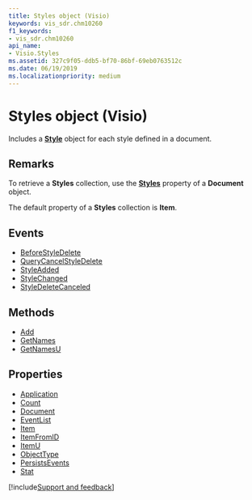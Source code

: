 ```yaml
---
title: Styles object (Visio)
keywords: vis_sdr.chm10260
f1_keywords:
- vis_sdr.chm10260
api_name:
- Visio.Styles
ms.assetid: 327c9f05-ddb5-bf70-86bf-69eb0763512c
ms.date: 06/19/2019
ms.localizationpriority: medium
---
```



# Styles object (Visio)

Includes a **[Style](Visio.Style.md)** object for each style defined in a document.


## Remarks

To retrieve a **Styles** collection, use the **[Styles](visio.document.styles.md)** property of a **Document** object.

The default property of a **Styles** collection is **Item**.

## Events

- [BeforeStyleDelete](Visio.Styles.BeforeStyleDelete.md)
- [QueryCancelStyleDelete](Visio.Styles.QueryCancelStyleDelete.md)
- [StyleAdded](Visio.Styles.StyleAdded.md)
- [StyleChanged](Visio.Styles.StyleChanged.md)
- [StyleDeleteCanceled](Visio.Styles.StyleDeleteCanceled.md)

## Methods

- [Add](Visio.Styles.Add.md)
- [GetNames](Visio.Styles.GetNames.md)
- [GetNamesU](Visio.Styles.GetNamesU.md)

## Properties

- [Application](Visio.Styles.Application.md)
- [Count](Visio.Styles.Count.md)
- [Document](Visio.Styles.Document.md)
- [EventList](Visio.Styles.EventList.md)
- [Item](Visio.Styles.Item.md)
- [ItemFromID](Visio.Styles.ItemFromID.md)
- [ItemU](Visio.Styles.ItemU.md)
- [ObjectType](Visio.Styles.ObjectType.md)
- [PersistsEvents](Visio.Styles.PersistsEvents.md)
- [Stat](Visio.Styles.Stat.md)


[!include[Support and feedback](~/includes/feedback-boilerplate.md)]